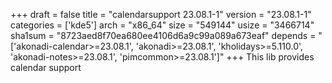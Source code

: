 +++
draft = false
title = "calendarsupport 23.08.1-1"
version = "23.08.1-1"
categories = ['kde5']
arch = "x86_64"
size = "549144"
usize = "3466714"
sha1sum = "8723aed8f70ea680ee4106d6a9c99a089a673eaf"
depends = "['akonadi-calendar>=23.08.1', 'akonadi>=23.08.1', 'kholidays>=5.110.0', 'akonadi-notes>=23.08.1', 'pimcommon>=23.08.1']"
+++
This lib provides calendar support